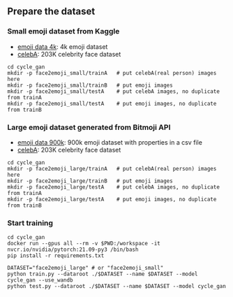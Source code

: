 
## Prepare the dataset
### Small emoji dataset from Kaggle
- [emoji data 4k](https://www.kaggle.com/mostafamozafari/bitmoji-faces/version/1): 4k emoji dataset
- [celebA](https://drive.google.com/file/d/1t-qDQQqJdX8B9ZcyO6YPqNVy8GTmILg9/view?usp=sharing): 203K celebrity face dataset
```
cd cycle_gan
mkdir -p face2emoji_small/trainA   # put celebA(real person) images here
mkdir -p face2emoji_small/trainB   # put emoji images
mkdir -p face2emoji_small/testA    # put celebA images, no duplicate from trainA
mkdir -p face2emoji_small/testA    # put emoji images, no duplicate from trainB
```

### Large emoji dataset generated from Bitmoji API
- [emoji data 900k](https://drive.google.com/file/d/1p3Y9kGKnPdo-Fu5CWFcsDWODSuLRPMrU/view?usp=sharing): 900k emoji dataset with properties in a csv file
- [celebA](https://drive.google.com/file/d/1t-qDQQqJdX8B9ZcyO6YPqNVy8GTmILg9/view?usp=sharing): 203K celebrity face dataset

```
cd cycle_gan
mkdir -p face2emoji_large/trainA   # put celebA(real person) images here
mkdir -p face2emoji_large/trainB   # put emoji images
mkdir -p face2emoji_large/testA    # put celebA images, no duplicate from trainA
mkdir -p face2emoji_large/testA    # put emoji images, no duplicate from trainB
```

### Start training
```
cd cycle_gan
docker run --gpus all --rm -v $PWD:/workspace -it nvcr.io/nvidia/pytorch:21.09-py3 /bin/bash
pip install -r requirements.txt

DATASET="face2emoji_large" # or "face2emoji_small"
python train.py --dataroot ./$DATASET --name $DATASET --model cycle_gan --use_wandb
python test.py --dataroot ./$DATASET --name $DATASET --model cycle_gan
```
